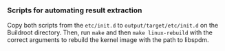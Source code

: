 ### Scripts for automating result extraction

Copy both scripts from the `etc/init.d` to `output/target/etc/init.d` on the Buildroot directory. Then, run `make` and then `make linux-rebuild` with the correct arguments to rebuild the kernel image with the path to libspdm.
